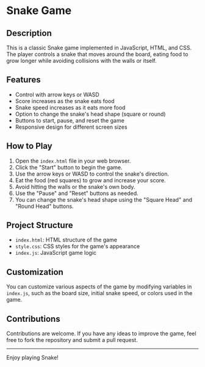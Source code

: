 # Snake Game

## Description

This is a classic Snake game implemented in JavaScript, HTML, and CSS. The player controls a snake that moves around the board, eating food to grow longer while avoiding collisions with the walls or itself.

## Features

- Control with arrow keys or WASD
- Score increases as the snake eats food
- Snake speed increases as it eats more food
- Option to change the snake's head shape (square or round)
- Buttons to start, pause, and reset the game
- Responsive design for different screen sizes

## How to Play

1. Open the `index.html` file in your web browser.
2. Click the "Start" button to begin the game.
3. Use the arrow keys or WASD to control the snake's direction.
4. Eat the food (red squares) to grow and increase your score.
5. Avoid hitting the walls or the snake's own body.
6. Use the "Pause" and "Reset" buttons as needed.
7. You can change the snake's head shape using the "Square Head" and "Round Head" buttons.

## Project Structure

- `index.html`: HTML structure of the game
- `style.css`: CSS styles for the game's appearance
- `index.js`: JavaScript game logic

## Customization

You can customize various aspects of the game by modifying variables in `index.js`, such as the board size, initial snake speed, or colors used in the game.

## Contributions

Contributions are welcome. If you have any ideas to improve the game, feel free to fork the repository and submit a pull request.

---

Enjoy playing Snake!
